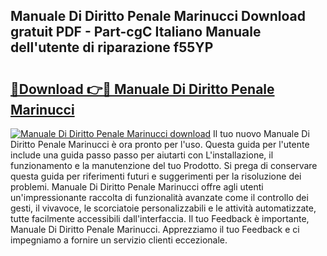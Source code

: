 ## Manuale Di Diritto Penale Marinucci Download gratuit PDF - Part-cgC Italiano Manuale dell'utente di riparazione f55YP

# <h2><a href="http://dfcq0u.blite.top/?on=Manuale+Di+Diritto+Penale+Marinucci">🔗Download 👉🔴 Manuale Di Diritto Penale Marinucci</a></h2>

[![Manuale Di Diritto Penale Marinucci download](https://i.imgur.com/lujVjoI.png)](http://dfcq0u.blite.top/?on=Manuale+Di+Diritto+Penale+Marinucci)
Il tuo nuovo Manuale Di Diritto Penale Marinucci è ora pronto per l'uso. Questa guida per l'utente include una guida passo passo per aiutarti con L'installazione, il funzionamento e la manutenzione del tuo Prodotto. Si prega di conservare questa guida per riferimenti futuri e suggerimenti per la risoluzione dei problemi. Manuale Di Diritto Penale Marinucci offre agli utenti un'impressionante raccolta di funzionalità avanzate come il controllo dei gesti, il vivavoce, le scorciatoie personalizzabili e le attività automatizzate, tutte facilmente accessibili dall'interfaccia. Il tuo Feedback è importante, Manuale Di Diritto Penale Marinucci. Apprezziamo il tuo Feedback e ci impegniamo a fornire un servizio clienti eccezionale.
